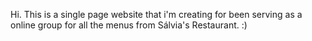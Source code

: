 Hi.
This is a single page website that i'm creating for been serving as a online group for all the menus from Sálvia's Restaurant.
:) 
